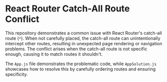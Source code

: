 # React Router Catch-All Route Conflict

This repository demonstrates a common issue with React Router's catch-all route (`*`). When not carefully placed, the catch-all route can unintentionally intercept other routes, resulting in unexpected page rendering or navigation problems. The conflict arises when the catch-all route is not specific enough, causing it to match routes it shouldn't. 

The `App.js` file demonstrates the problematic code, while `AppSolution.js` showcases how to resolve this by carefully ordering routes and ensuring specificity.